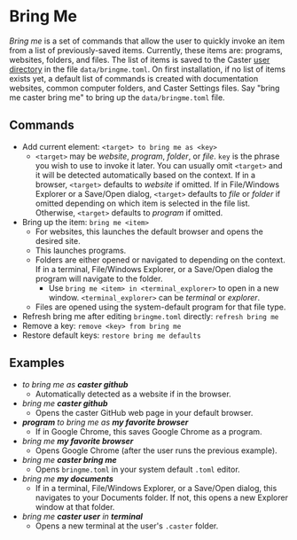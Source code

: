 # Bring Me

_Bring me_ is a set of commands that allow the user to quickly invoke an item from a list of previously-saved items. Currently, these items are: programs, websites, folders, and files. The list of items is saved to the Caster [user directory](https://caster-lexiconcode.readthedocs.io/en/documentation/readthedocs/User_Dir/Caster_User_Dir/)  in the file `data/bringme.toml`. On first installation, if no list of items exists yet, a default list of commands is created with documentation websites, common computer folders, and Caster Settings files. Say "bring me caster bring me" to bring up the `data/bringme.toml` file.

## Commands

- Add current element: `<target> to bring me as <key>`
    - `<target>` may be _website_, _program_, _folder_, or _file_. `key` is the phrase you wish to use to invoke it later. You can usually omit `<target>` and it will be detected automatically based on the context. If in a browser, `<target>` defaults to _website_ if omitted. If in File/Windows Explorer or a Save/Open dialog, `<target>` defaults to _file_ or _folder_ if omitted depending on which item is selected in the file list. Otherwise, `<target>` defaults to _program_ if omitted.
- Bring up the item: `bring me <item>`
    - For websites, this launches the default browser and opens the desired site.
    - This launches programs.
    - Folders are either opened or navigated to depending on the context. If in a terminal, File/Windows Explorer, or a Save/Open dialog the program will navigate to the folder.
        - Use `bring me <item> in <terminal_explorer>` to open in a new window. `<terminal_explorer>` can be _terminal_ or _explorer_.
    - Files are opened using the system-default program for that file type.
- Refresh bring me after editing `bringme.toml` directly: `refresh bring me`
- Remove a key: `remove <key> from bring me`
- Restore default keys: `restore bring me defaults`

## Examples

- _to bring me as **caster github**_
    - Automatically detected as a website if in the browser.
- _bring me **caster github**_
    - Opens the caster GitHub web page in your default browser.
- _**program** to bring me as **my favorite browser**_
    - If in Google Chrome, this saves Google Chrome as a program.
- _bring me **my favorite browser**_
    - Opens Google Chrome (after the user runs the previous example).
- _bring me **caster bring me**_
    - Opens `bringme.toml` in your system default `.toml` editor.
- _bring me **my documents**_
    - If in a terminal, File/Windows Explorer, or a Save/Open dialog, this navigates to your Documents folder. If not, this opens a new Explorer window at that folder.
- _bring me **caster user** in **terminal**_
    - Opens a new terminal at the user's `.caster` folder.
